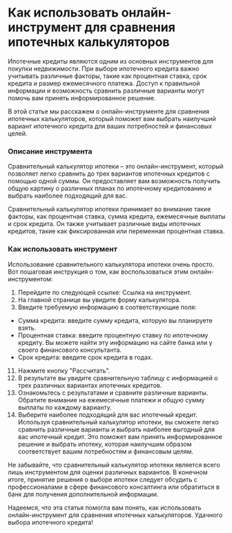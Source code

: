 Как использовать онлайн-инструмент для сравнения ипотечных калькуляторов
========================================================================

Ипотечные кредиты являются одним из основных инструментов для покупки недвижимости. При выборе ипотечного кредита важно учитывать различные факторы, такие как процентная ставка, срок кредита и размер ежемесячного платежа. Доступ к правильной информации и возможность сравнить различные варианты могут помочь вам принять информированное решение.

В этой статье мы расскажем о онлайн-инструменте для сравнения ипотечных калькуляторов, который поможет вам выбрать наилучший вариант ипотечного кредита для ваших потребностей и финансовых целей.

### Описание инструмента

Сравнительный калькулятор ипотеки – это онлайн-инструмент, который позволяет легко сравнить до трех вариантов ипотечных кредитов с помощью одной суммы. Он предоставляет вам возможность получить общую картину о различных планах по ипотечному кредитованию и выбрать наиболее подходящий для вас.

Сравнительный калькулятор ипотеки принимает во внимание такие факторы, как процентная ставка, сумма кредита, ежемесячные выплаты и срок кредита. Он также учитывает различные виды ипотечных кредитов, такие как фиксированная или переменная процентная ставка.

### Как использовать инструмент

Использование сравнительного калькулятора ипотеки очень просто. Вот пошаговая инструкция о том, как воспользоваться этим онлайн-инструментом:

1. Перейдите по следующей ссылке: Ссылка на инструмент.
2. На главной странице вы увидите форму калькулятора.
3. Введите требуемую информацию в соответствующие поля:

- Сумма кредита: введите сумму кредита, которую вы планируете взять.
- Процентная ставка: введите процентную ставку по ипотечному кредиту. Вы можете найти эту информацию на сайте банка или у своего финансового консультанта.
- Срок кредита: введите срок кредита в годах.

11. Нажмите кнопку "Рассчитать".
12. В результате вы увидите сравнительную таблицу с информацией о трех различных вариантах ипотечных кредитов.
13. Ознакомьтесь с результатами и сравните различные варианты. Обратите внимание на ежемесячные платежи и общую сумму выплаты по каждому варианту.
14. Выберите наиболее подходящий для вас ипотечный кредит.
Используя сравнительный калькулятор ипотеки, вы сможете легко сравнить различные варианты и выбрать наиболее выгодный для вас ипотечный кредит. Это поможет вам принять информированное решение и выбрать ипотеку, которая наилучшим образом соответствует вашим потребностям и финансовым целям.

Не забывайте, что сравнительный калькулятор ипотеки является всего лишь инструментом для оценки различных вариантов. В конечном итоге, принятие решения о выборе ипотеки следует обсудить с профессионалами в сфере финансового консалтинга или обратиться в банк для получения дополнительной информации.

Надеемся, что эта статья помогла вам понять, как использовать онлайн-инструмент для сравнения ипотечных калькуляторов. Удачного выбора ипотечного кредита!